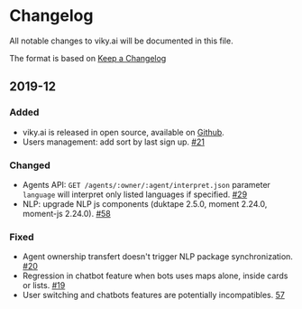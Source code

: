 # Changelog

All notable changes to viky.ai will be documented in this file.

The format is based on [Keep a Changelog](https://keepachangelog.com/en/1.1.0/)

## 2019-12

### Added

- viky.ai is released in open source, available on [Github](https://github.com/viky-ai/viky-ai).
- Users management: add sort by last sign up. [#21](https://github.com/viky-ai/viky-ai/pull/21)

### Changed

- Agents API: `GET /agents/:owner/:agent/interpret.json` parameter `language` will interpret only listed languages if specified. [#29](https://github.com/viky-ai/viky-ai/pull/29)
- NLP: upgrade NLP js components (duktape 2.5.0, moment 2.24.0, moment-js 2.24.0). [#58](https://github.com/viky-ai/viky-ai/pull/58)

### Fixed

- Agent ownership transfert doesn't trigger NLP package synchronization. [#20](https://github.com/viky-ai/viky-ai/pull/20)
- Regression in chatbot feature when bots uses maps alone, inside cards or lists. [#19](https://github.com/viky-ai/viky-ai/pull/19)
- User switching and chatbots features are potentially incompatibles. [57](https://github.com/viky-ai/viky-ai/pull/57)
